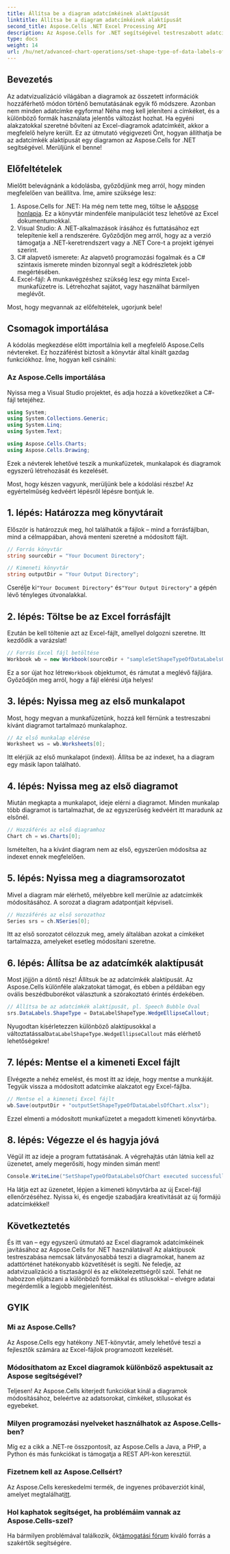 ```yaml
---
title: Állítsa be a diagram adatcímkéinek alaktípusát
linktitle: Állítsa be a diagram adatcímkéinek alaktípusát
second_title: Aspose.Cells .NET Excel Processing API
description: Az Aspose.Cells for .NET segítségével testreszabott adatcímke-alakzatokkal javíthatja Excel-diagramjait. Kövesse ezt a lépésről-lépésre szóló útmutatót az adatok megjelenítésének javításához.
type: docs
weight: 14
url: /hu/net/advanced-chart-operations/set-shape-type-of-data-labels-of-chart/
---
```

## Bevezetés

Az adatvizualizáció világában a diagramok az összetett információk hozzáférhető módon történő bemutatásának egyik fő módszere. Azonban nem minden adatcímke egyforma! Néha meg kell jeleníteni a címkéket, és a különböző formák használata jelentős változást hozhat. Ha egyéni alakzatokkal szeretné bővíteni az Excel-diagramok adatcímkéit, akkor a megfelelő helyre került. Ez az útmutató végigvezeti Önt, hogyan állíthatja be az adatcímkék alaktípusát egy diagramon az Aspose.Cells for .NET segítségével. Merüljünk el benne!

## Előfeltételek

Mielőtt belevágnánk a kódolásba, győződjünk meg arról, hogy minden megfelelően van beállítva. Íme, amire szüksége lesz:

1.  Aspose.Cells for .NET: Ha még nem tette meg, töltse le a[Aspose honlapja](https://releases.aspose.com/cells/net/). Ez a könyvtár mindenféle manipulációt tesz lehetővé az Excel dokumentumokkal.
2. Visual Studio: A .NET-alkalmazások írásához és futtatásához ezt telepítenie kell a rendszerére. Győződjön meg arról, hogy az a verzió támogatja a .NET-keretrendszert vagy a .NET Core-t a projekt igényei szerint.
3. C# alapvető ismerete: Az alapvető programozási fogalmak és a C# szintaxis ismerete minden bizonnyal segít a kódrészletek jobb megértésében.
4. Excel-fájl: A munkavégzéshez szükség lesz egy minta Excel-munkafüzetre is. Létrehozhat sajátot, vagy használhat bármilyen meglévőt.

Most, hogy megvannak az előfeltételek, ugorjunk bele!

## Csomagok importálása

A kódolás megkezdése előtt importálnia kell a megfelelő Aspose.Cells névtereket. Ez hozzáférést biztosít a könyvtár által kínált gazdag funkciókhoz. Íme, hogyan kell csinálni:

### Az Aspose.Cells importálása

Nyissa meg a Visual Studio projektet, és adja hozzá a következőket a C#-fájl tetejéhez.

```csharp
using System;
using System.Collections.Generic;
using System.Linq;
using System.Text;

using Aspose.Cells.Charts;
using Aspose.Cells.Drawing;
```

Ezek a névterek lehetővé teszik a munkafüzetek, munkalapok és diagramok egyszerű létrehozását és kezelését.

Most, hogy készen vagyunk, merüljünk bele a kódolási részbe! Az egyértelműség kedvéért lépésről lépésre bontjuk le.

## 1. lépés: Határozza meg könyvtárait

Először is határozzuk meg, hol találhatók a fájlok – mind a forrásfájlban, mind a célmappában, ahová menteni szeretné a módosított fájlt.

```csharp
// Forrás könyvtár
string sourceDir = "Your Document Directory";

// Kimeneti könyvtár
string outputDir = "Your Output Directory";
```

 Cserélje ki`"Your Document Directory"` és`"Your Output Directory"` a gépén lévő tényleges útvonalakkal.

## 2. lépés: Töltse be az Excel forrásfájlt

Ezután be kell töltenie azt az Excel-fájlt, amellyel dolgozni szeretne. Itt kezdődik a varázslat!

```csharp
// Forrás Excel fájl betöltése
Workbook wb = new Workbook(sourceDir + "sampleSetShapeTypeOfDataLabelsOfChart.xlsx");
```

 Ez a sor újat hoz létre`Workbook` objektumot, és rámutat a meglévő fájljára. Győződjön meg arról, hogy a fájl elérési útja helyes!

## 3. lépés: Nyissa meg az első munkalapot

Most, hogy megvan a munkafüzetünk, hozzá kell férnünk a testreszabni kívánt diagramot tartalmazó munkalaphoz.

```csharp
// Az első munkalap elérése
Worksheet ws = wb.Worksheets[0];
```

 Itt elérjük az első munkalapot (index`0`). Állítsa be az indexet, ha a diagram egy másik lapon található.

## 4. lépés: Nyissa meg az első diagramot

Miután megkapta a munkalapot, ideje elérni a diagramot. Minden munkalap több diagramot is tartalmazhat, de az egyszerűség kedvéért itt maradunk az elsőnél.

```csharp
// Hozzáférés az első diagramhoz
Chart ch = ws.Charts[0];
```

Ismételten, ha a kívánt diagram nem az első, egyszerűen módosítsa az indexet ennek megfelelően.

## 5. lépés: Nyissa meg a diagramsorozatot

Mivel a diagram már elérhető, mélyebbre kell merülnie az adatcímkék módosításához. A sorozat a diagram adatpontjait képviseli.

```csharp
// Hozzáférés az első sorozathoz
Series srs = ch.NSeries[0];
```

Itt az első sorozatot célozzuk meg, amely általában azokat a címkéket tartalmazza, amelyeket esetleg módosítani szeretne.

## 6. lépés: Állítsa be az adatcímkék alaktípusát

Most jöjjön a döntő rész! Állítsuk be az adatcímkék alaktípusát. Az Aspose.Cells különféle alakzatokat támogat, és ebben a példában egy ovális beszédbuborékot választunk a szórakoztató érintés érdekében.

```csharp
// Állítsa be az adatcímkék alaktípusát, pl. Speech Bubble Oval
srs.DataLabels.ShapeType = DataLabelShapeType.WedgeEllipseCallout;
```

 Nyugodtan kísérletezzen különböző alaktípusokkal a változtatással`DataLabelShapeType.WedgeEllipseCallout` más elérhető lehetőségekre!

## 7. lépés: Mentse el a kimeneti Excel fájlt

Elvégezte a nehéz emelést, és most itt az ideje, hogy mentse a munkáját. Tegyük vissza a módosított adatcímke alakzatot egy Excel-fájlba.

```csharp
// Mentse el a kimeneti Excel fájlt
wb.Save(outputDir + "outputSetShapeTypeOfDataLabelsOfChart.xlsx");
```

Ezzel elmenti a módosított munkafüzetet a megadott kimeneti könyvtárba.

## 8. lépés: Végezze el és hagyja jóvá

Végül itt az ideje a program futtatásának. A végrehajtás után látnia kell az üzenetet, amely megerősíti, hogy minden simán ment!

```csharp
Console.WriteLine("SetShapeTypeOfDataLabelsOfChart executed successfully.");
```

Ha látja ezt az üzenetet, lépjen a kimeneti könyvtárba az új Excel-fájl ellenőrzéséhez. Nyissa ki, és engedje szabadjára kreativitását az új formájú adatcímkékkel!

## Következtetés

És itt van – egy egyszerű útmutató az Excel diagramok adatcímkéinek javításához az Aspose.Cells for .NET használatával! Az alaktípusok testreszabása nemcsak látványosabbá teszi a diagramokat, hanem az adattörténet hatékonyabb közvetítését is segíti. Ne feledje, az adatvizualizáció a tisztaságról és az elkötelezettségről szól. Tehát ne habozzon eljátszani a különböző formákkal és stílusokkal – elvégre adatai megérdemlik a legjobb megjelenítést.

## GYIK

### Mi az Aspose.Cells?  
Az Aspose.Cells egy hatékony .NET-könyvtár, amely lehetővé teszi a fejlesztők számára az Excel-fájlok programozott kezelését.

### Módosíthatom az Excel diagramok különböző aspektusait az Aspose segítségével?  
Teljesen! Az Aspose.Cells kiterjedt funkciókat kínál a diagramok módosításához, beleértve az adatsorokat, címkéket, stílusokat és egyebeket.

### Milyen programozási nyelveket használhatok az Aspose.Cells-ben?  
Míg ez a cikk a .NET-re összpontosít, az Aspose.Cells a Java, a PHP, a Python és más funkciókat is támogatja a REST API-kon keresztül.

### Fizetnem kell az Aspose.Cellsért?  
Az Aspose.Cells kereskedelmi termék, de ingyenes próbaverziót kínál, amelyet megtalálhat[itt](https://releases.aspose.com/).

### Hol kaphatok segítséget, ha problémáim vannak az Aspose.Cells-szel?  
 Ha bármilyen problémával találkozik, ők[támogatási fórum](https://forum.aspose.com/c/cells/9) kiváló forrás a szakértők segítségére.